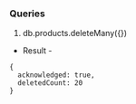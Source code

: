 ### Queries

1. db.products.deleteMany({})

- Result -

```
{
  acknowledged: true,
  deletedCount: 20
}
```
